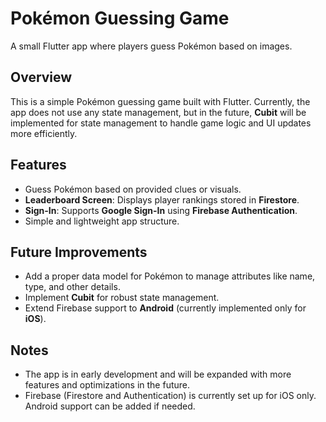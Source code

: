# Pokémon Guessing Game

A small Flutter app where players guess Pokémon based on images.

## Overview
This is a simple Pokémon guessing game built with Flutter. Currently, the app does not use any state management, but in the future, **Cubit** will be implemented for state management to handle game logic and UI updates more efficiently.

## Features
- Guess Pokémon based on provided clues or visuals.
- **Leaderboard Screen**: Displays player rankings stored in **Firestore**.
- **Sign-In**: Supports **Google Sign-In** using **Firebase Authentication**.
- Simple and lightweight app structure.

## Future Improvements
- Add a proper data model for Pokémon to manage attributes like name, type, and other details.
- Implement **Cubit** for robust state management.
- Extend Firebase support to **Android** (currently implemented only for **iOS**).

## Notes
- The app is in early development and will be expanded with more features and optimizations in the future.
- Firebase (Firestore and Authentication) is currently set up for iOS only. Android support can be added if needed.
